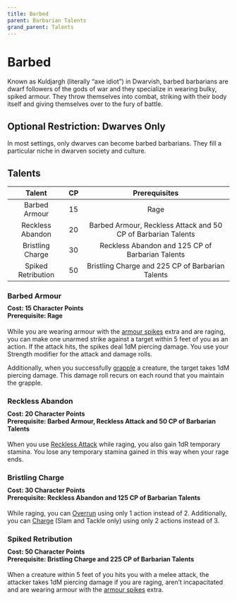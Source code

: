 ```yaml
---
title: Barbed
parent: Barbarian Talents
grand_parent: Talents
---
```


# Barbed
Known as Kuldjargh (literally “axe idiot”) in Dwarvish, barbed barbarians are dwarf followers of the gods of war and they specialize in wearing bulky, spiked armour. They throw themselves into combat, striking with their body itself and giving themselves over to the fury of battle.

## Optional Restriction: Dwarves Only
In most settings, only dwarves can become barbed barbarians. They fill a particular niche in dwarven society and culture.

## Talents

| Talent | CP | Prerequisites |
|:------:|:--:|:-------------:|
| Barbed Armour | 15  | Rage |
| Reckless Abandon   | 20 | Barbed Armour, Reckless Attack and 50 CP of Barbarian Talents |
| Bristling Charge | 30 | Reckless Abandon and 125 CP of Barbarian Talents |
| Spiked Retribution | 50 | Bristling Charge and 225 CP of Barbarian Talents |

### Barbed Armour

<div style="margin-top:-10px;"></div>

#### **Cost:** 15 Character Points<br>**Prerequisite:** Rage
While you are wearing armour with the [armour spikes](https://stormchaserroleplaying.com/stormchaserRPG/Equipment/Armour/Tables/#extras) extra and are raging, you can make one unarmed strike against a target within 5 feet of you as an action. If the attack hits, the spikes deal 1dM piercing damage. You use your Strength modifier for the attack and damage rolls.

Additionally, when you successfully [grapple]((https://stormchaserroleplaying.com/stormchaserRPG/Combat/Melee/Grapple/)) a creature, the target takes 1dM piercing damage. This damage roll recurs on each round that you maintain the grapple.

### Reckless Abandon

<div style="margin-top:-10px;"></div>

#### **Cost:** 20 Character Points<br>**Prerequisite:** Barbed Armour, Reckless Attack and 50 CP of Barbarian Talents
When you use [Reckless Attack](https://github.com/stormchaserroleplaying/stormchaserRPG/blob/Clarifications/Formatting/Talents/Barbarian/index.md#reckless-attack) while raging, you also gain 1dR temporary stamina. You lose any temporary stamina gained in this way when your rage ends.

### Bristling Charge

<div style="margin-top:-10px;"></div>

#### **Cost:** 30 Character Points<br>**Prerequisite:** Reckless Abandon and 125 CP of Barbarian Talents
While raging, you can [Overrun](https://stormchaserroleplaying.com/stormchaserRPG/Combat/Moves/Overrun/) using only 1 action instead of 2. Additionally, you can [Charge](https://stormchaserroleplaying.com/stormchaserRPG/Combat/Melee/Charge/) (Slam and Tackle only) using only 2 actions instead of 3.

### Spiked Retribution

<div style="margin-top:-10px;"></div>

#### **Cost:** 50 Character Points<br>**Prerequisite:** Bristling Charge and 225 CP of Barbarian Talents
When a creature within 5 feet of you hits you with a melee attack, the attacker takes 1dM piercing damage if you are raging, aren’t incapacitated and are wearing armour with the [armour spikes](https://stormchaserroleplaying.com/stormchaserRPG/Equipment/Armour/Tables/#extras) extra.
